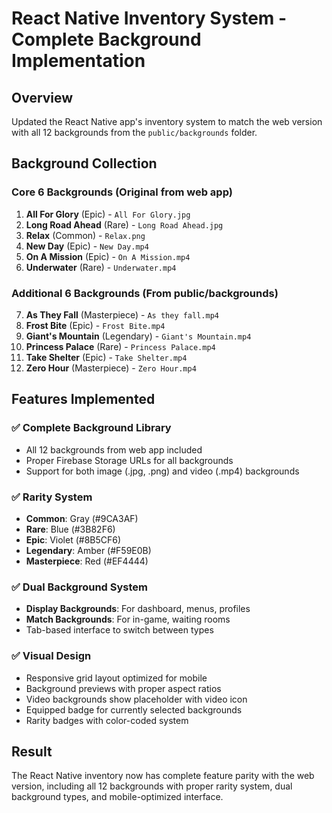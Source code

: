 # React Native Inventory System - Complete Background Implementation

## Overview
Updated the React Native app's inventory system to match the web version with all 12 backgrounds from the `public/backgrounds` folder.

## Background Collection

### Core 6 Backgrounds (Original from web app)
1. **All For Glory** (Epic) - `All For Glory.jpg`
2. **Long Road Ahead** (Rare) - `Long Road Ahead.jpg`
3. **Relax** (Common) - `Relax.png`
4. **New Day** (Epic) - `New Day.mp4`
5. **On A Mission** (Epic) - `On A Mission.mp4`
6. **Underwater** (Rare) - `Underwater.mp4`

### Additional 6 Backgrounds (From public/backgrounds)
7. **As They Fall** (Masterpiece) - `As they fall.mp4`
8. **Frost Bite** (Epic) - `Frost Bite.mp4`
9. **Giant's Mountain** (Legendary) - `Giant's Mountain.mp4`
10. **Princess Palace** (Rare) - `Princess Palace.mp4`
11. **Take Shelter** (Epic) - `Take Shelter.mp4`
12. **Zero Hour** (Masterpiece) - `Zero Hour.mp4`

## Features Implemented

### ✅ Complete Background Library
- All 12 backgrounds from web app included
- Proper Firebase Storage URLs for all backgrounds
- Support for both image (.jpg, .png) and video (.mp4) backgrounds

### ✅ Rarity System
- **Common**: Gray (#9CA3AF)
- **Rare**: Blue (#3B82F6)
- **Epic**: Violet (#8B5CF6)
- **Legendary**: Amber (#F59E0B)
- **Masterpiece**: Red (#EF4444)

### ✅ Dual Background System
- **Display Backgrounds**: For dashboard, menus, profiles
- **Match Backgrounds**: For in-game, waiting rooms
- Tab-based interface to switch between types

### ✅ Visual Design
- Responsive grid layout optimized for mobile
- Background previews with proper aspect ratios
- Video backgrounds show placeholder with video icon
- Equipped badge for currently selected backgrounds
- Rarity badges with color-coded system

## Result
The React Native inventory now has complete feature parity with the web version, including all 12 backgrounds with proper rarity system, dual background types, and mobile-optimized interface.
